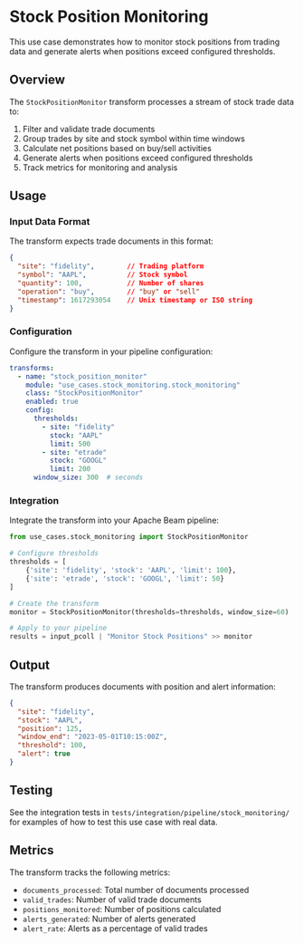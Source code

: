 # Stock Position Monitoring

This use case demonstrates how to monitor stock positions from trading data and generate alerts when positions exceed configured thresholds.

## Overview

The `StockPositionMonitor` transform processes a stream of stock trade data to:

1. Filter and validate trade documents
2. Group trades by site and stock symbol within time windows
3. Calculate net positions based on buy/sell activities
4. Generate alerts when positions exceed configured thresholds
5. Track metrics for monitoring and analysis

## Usage

### Input Data Format

The transform expects trade documents in this format:

```json
{
  "site": "fidelity",        // Trading platform
  "symbol": "AAPL",          // Stock symbol
  "quantity": 100,           // Number of shares
  "operation": "buy",        // "buy" or "sell"
  "timestamp": 1617293054    // Unix timestamp or ISO string
}
```

### Configuration

Configure the transform in your pipeline configuration:

```yaml
transforms:
  - name: "stock_position_monitor"
    module: "use_cases.stock_monitoring.stock_monitoring"
    class: "StockPositionMonitor"
    enabled: true
    config:
      thresholds:
        - site: "fidelity"
          stock: "AAPL"
          limit: 500
        - site: "etrade"
          stock: "GOOGL"
          limit: 200
      window_size: 300  # seconds
```

### Integration

Integrate the transform into your Apache Beam pipeline:

```python
from use_cases.stock_monitoring import StockPositionMonitor

# Configure thresholds
thresholds = [
    {'site': 'fidelity', 'stock': 'AAPL', 'limit': 100},
    {'site': 'etrade', 'stock': 'GOOGL', 'limit': 50}
]

# Create the transform
monitor = StockPositionMonitor(thresholds=thresholds, window_size=60)

# Apply to your pipeline
results = input_pcoll | "Monitor Stock Positions" >> monitor
```

## Output

The transform produces documents with position and alert information:

```json
{
  "site": "fidelity",
  "stock": "AAPL",
  "position": 125,
  "window_end": "2023-05-01T10:15:00Z",
  "threshold": 100,
  "alert": true
}
```

## Testing

See the integration tests in `tests/integration/pipeline/stock_monitoring/` for examples of how to test this use case with real data.

## Metrics

The transform tracks the following metrics:

- `documents_processed`: Total number of documents processed
- `valid_trades`: Number of valid trade documents
- `positions_monitored`: Number of positions calculated
- `alerts_generated`: Number of alerts generated
- `alert_rate`: Alerts as a percentage of valid trades 